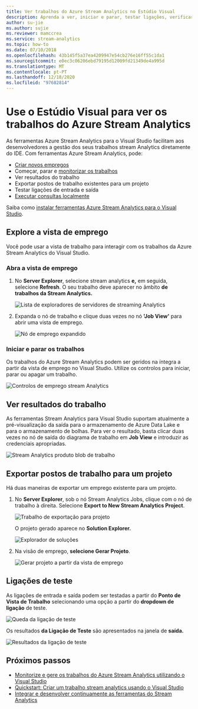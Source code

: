 ```yaml
---
title: Ver trabalhos do Azure Stream Analytics no Estúdio Visual
description: Aprenda a ver, iniciar e parar, testar ligações, verificar resultados e exportar os seus trabalhos Azure Stream Analytics usando o Visual Studio.
author: su-jie
ms.author: sujie
ms.reviewer: mamccrea
ms.service: stream-analytics
ms.topic: how-to
ms.date: 07/10/2018
ms.openlocfilehash: 43b145f5a37ea4209947e54cb276e16ff55c1da1
ms.sourcegitcommit: e0ec3c06206ebd79195d12009fd21349de4a995d
ms.translationtype: MT
ms.contentlocale: pt-PT
ms.lasthandoff: 12/18/2020
ms.locfileid: "97682814"
---
```

# <a name="use-visual-studio-to-view-azure-stream-analytics-jobs"></a>Use o Estúdio Visual para ver os trabalhos do Azure Stream Analytics

As ferramentas Azure Stream Analytics para o Visual Studio facilitam aos desenvolvedores a gestão dos seus trabalhos stream Analytics diretamente do IDE. Com ferramentas Azure Stream Analytics, pode:
- [Criar novos empregos](stream-analytics-quick-create-vs.md)
- Começar, parar e [monitorizar os trabalhos](stream-analytics-monitor-jobs-use-vs.md)
- Ver resultados do trabalho
- Exportar postos de trabalho existentes para um projeto
- Testar ligações de entrada e saída
- [Executar consultas localmente](stream-analytics-vs-tools-local-run.md)

Saiba como [instalar ferramentas Azure Stream Analytics para o Visual Studio](stream-analytics-tools-for-visual-studio-install.md).

## <a name="explore-the-job-view"></a>Explore a vista de emprego

Você pode usar a vista de trabalho para interagir com os trabalhos da Azure Stream Analytics do Visual Studio.

### <a name="open-the-job-view"></a>Abra a vista de emprego

1. No **Server Explorer**, selecione stream analytics **e,** em seguida, selecione **Refresh**. O seu trabalho deve aparecer no âmbito **de trabalhos da Stream Analytics.**

    ![Lista de exploradores de servidores de streaming Analytics](./media/stream-analytics-vs-tools/stream-analytics-tools-for-vs-list-jobs-01.png)

2. Expanda o nó de trabalho e clique duas vezes no nó **'Job View'** para abrir uma vista de emprego.
    
   ![Nó de emprego expandido](./media/stream-analytics-vs-tools/stream-analytics-tools-for-vs-job-view-01.png)

### <a name="start-and-stop-jobs"></a>Iniciar e parar os trabalhos

Os trabalhos do Azure Stream Analytics podem ser geridos na íntegra a partir da vista de emprego no Visual Studio. Utilize os controlos para iniciar, parar ou apagar um trabalho.
    
   ![Controlos de emprego stream Analytics](./media/stream-analytics-vs-tools/azure-stream-analytics-job-view-controls.png)

## <a name="check-job-results"></a>Ver resultados do trabalho

As ferramentas Stream Analytics para Visual Studio suportam atualmente a pré-visualização da saída para o armazenamento de Azure Data Lake e para o armazenamento de bolhas. Para ver o resultado, basta clicar duas vezes no nó de saída do diagrama de trabalho em **Job View** e introduzir as credenciais apropriadas.

   ![Stream Analytics produto blob de trabalho](./media/stream-analytics-vs-tools/stream-analytics-blob-preview.png)

## <a name="export-jobs-to-a-project"></a>Exportar postos de trabalho para um projeto

Há duas maneiras de exportar um emprego existente para um projeto.

1. No **Server Explorer**, sob o nó Stream Analytics Jobs, clique com o nó de trabalho à direita. Selecione **Export to New Stream Analytics Project**.
    
   ![Trabalho de exportação para projeto](./media/stream-analytics-vs-tools/stream-analytics-tools-for-vs-export-job-01.png)
    
    O projeto gerado aparece no **Solution Explorer.**
    
   ![Explorador de soluções](./media/stream-analytics-vs-tools/stream-analytics-tools-for-vs-export-job-02.png)

2. Na visão de emprego, **selecione Gerar Projeto**.
    
   ![Gerar projeto a partir da vista de emprego](./media/stream-analytics-vs-tools/stream-analytics-tools-for-vs-export-job-03.png)

## <a name="test-connections"></a>Ligações de teste

As ligações de entrada e saída podem ser testadas a partir do **Ponto de Vista de Trabalho** selecionando uma opção a partir do **dropdown de ligação** de teste.

   ![Queda da ligação de teste](./media/stream-analytics-vs-tools/stream-analytics-test-connection-dropdown.png)

Os resultados **da Ligação de Teste** são apresentados na janela de **saída.**

   ![Resultados da ligação de teste](./media/stream-analytics-vs-tools/stream-analytics-test-connection-results.png)

## <a name="next-steps"></a>Próximos passos

* [Monitorize e gere os trabalhos do Azure Stream Analytics utilizando o Visual Studio](stream-analytics-monitor-jobs-use-vs.md)
* [Quickstart: Criar um trabalho stream analytics usando o Visual Studio](stream-analytics-quick-create-vs.md)
* [Integrar e desenvolver continuamente as ferramentas do Stream Analytics](stream-analytics-tools-for-visual-studio-cicd.md)
